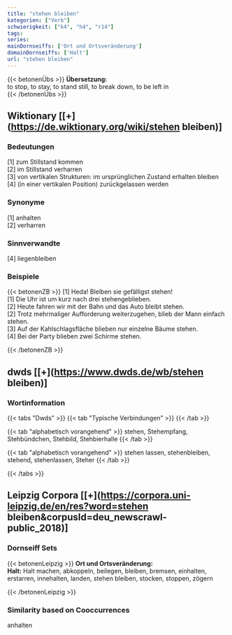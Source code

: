```yaml
---
title: "stehen bleiben"
kategorien: ["Verb"]
schwierigkeit: ["k4", "h4", "r14"]
tags:
series:
mainDornseiffs: ['Ort und Ortsveränderung']
domainDornseiffs: ['Halt']
url: "stehen bleiben"
---
```


{{< betonenÜbs >}}
**Übersetzung:**  
to stop, to stay, to stand still, to break down, to be left in  
{{< /betonenÜbs >}}

## Wiktionary [[+](https://de.wiktionary.org/wiki/stehen bleiben)]

### Bedeutungen
[1] zum Stillstand kommen  
[2] im Stillstand verharren  
[3] von vertikalen Strukturen: im ursprünglichen Zustand erhalten bleiben  
[4] (in einer vertikalen Position) zurückgelassen werden  

### Synonyme
[1] anhalten  
[2] verharren  

### Sinnverwandte
[4] liegenbleiben  

### Beispiele
{{< betonenZB >}}
[1] Heda! Bleiben sie gefälligst stehen!  
[1] Die Uhr ist um kurz nach drei stehengeblieben.  
[2] Heute fahren wir mit der Bahn und das Auto bleibt stehen.  
[2] Trotz mehrmaliger Aufforderung weiterzugehen, blieb der Mann einfach stehen.  
[3] Auf der Kahlschlagsfläche blieben nur einzelne Bäume stehen.  
[4] Bei der Party blieben zwei Schirme stehen.  

{{< /betonenZB >}}


## dwds [[+](https://www.dwds.de/wb/stehen bleiben)]

### Wortinformation
{{< tabs "Dwds" >}}
{{< tab "Typische Verbindungen" >}}
{{< /tab >}}

{{< tab "alphabetisch vorangehend" >}}
stehen, Stehempfang, Stehbündchen, Stehbild, Stehbierhalle
{{< /tab >}}

{{< tab "alphabetisch vorangehend" >}}
stehen lassen, stehenbleiben, stehend, stehenlassen, Steher
{{< /tab >}}

{{< /tabs >}}

## Leipzig Corpora [[+](https://corpora.uni-leipzig.de/en/res?word=stehen bleiben&corpusId=deu_newscrawl-public_2018)]

### Dornseiff Sets
{{< betonenLeipzig >}}
**Ort und Ortsveränderung:**  
**Halt:** Halt machen, abkoppeln, beilegen, bleiben, bremsen, einhalten, erstarren, innehalten, landen, stehen bleiben, stocken, stoppen, zögern  

{{< /betonenLeipzig >}}

### Similarity based on Cooccurrences
anhalten

